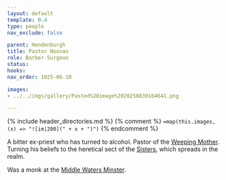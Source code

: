 ```yaml
---
layout: default
template: 0.4
type: people
nav_exclude: false

parent: Hendenburgh
title: Pastor Noonan
role: Barber-Surgeon
status: 
hooks: 
nav_order: 1025-06-10

images: 
- ../../imgs/gallery/Pasted%20image%2020250830164641.png

---
```


{% include header_directories.md %}
{% comment %}
`=map(this.images, (x) => "![im|200](" + x + ")")`
{% endcomment %}

A bitter ex-priest who has turned to alcohol.
Pastor of the [Weeping Mother](../weepingMother/index.md).
Turning his beliefs to the heretical sect of the [Sisters](../weepingMother/theSisters.md), which spreads in the realm.

Was a monk at the [Middle Waters Minster](../DuskmeadowFringe/MiddleWatersMinster.md).